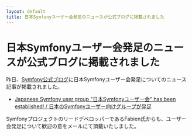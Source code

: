 ```yaml
---
layout: default
title: 日本Symfonyユーザー会発足のニュースが公式ブログに掲載されました
---
```


日本Symfonyユーザー会発足のニュースが公式ブログに掲載されました
===============================================================

昨日、[Symfony公式ブログ](http://www.symfony-project.org/blog/)に日本Symfonyユーザー会発足についてのニュース記事が掲載されました。

- [Japanese Symfony user group "日本Symfonyユーザー会" has been established! / 日本のSymfonyユーザー向けグループが発足](http://www.symfony-project.org/blog/2010/06/07/japanese-symfony-user-group-symfony-has-been-established-symfony)


SymfonyプロジェクトのリードデベロッパーであるFabien氏からも、ユーザー会発足について歓迎の意をメールにて頂戴いたしました。
